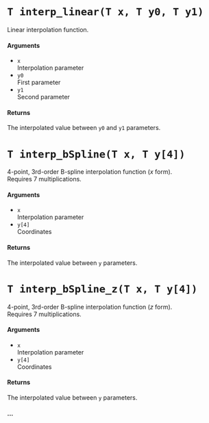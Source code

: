 # `T interp_linear(T x, T y0, T y1)`

Linear interpolation function.

#### Arguments

* `x`  
  Interpolation parameter
* `y0`  
  First parameter
* `y1`  
  Second parameter

#### Returns

The interpolated value between `y0` and `y1` parameters.

# `T interp_bSpline(T x, T y[4])`

4-point, 3rd-order B-spline interpolation function (_x_ form).  
Requires 7 multiplications.

#### Arguments

* `x`  
  Interpolation parameter
* `y[4]`  
  Coordinates

#### Returns

The interpolated value between `y` parameters.

# `T interp_bSpline_z(T x, T y[4])`

4-point, 3rd-order B-spline interpolation function (_z_ form).  
Requires 7 multiplications.

#### Arguments

* `x`  
  Interpolation parameter
* `y[4]`  
  Coordinates

#### Returns

The interpolated value between `y` parameters.

#### ...
